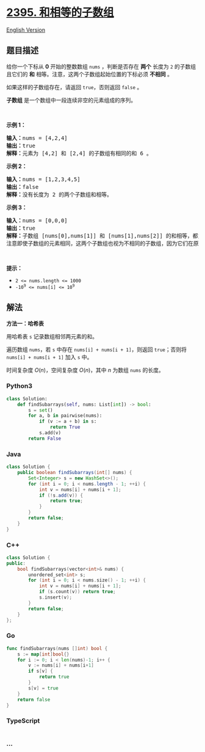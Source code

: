 # [2395. 和相等的子数组](https://leetcode.cn/problems/find-subarrays-with-equal-sum)

[English Version](/solution/2300-2399/2395.Find%20Subarrays%20With%20Equal%20Sum/README_EN.md)

## 题目描述

<!-- 这里写题目描述 -->

<p>给你一个下标从 <strong>0</strong>&nbsp;开始的整数数组&nbsp;<code>nums</code>&nbsp;，判断是否存在&nbsp;<strong>两个</strong>&nbsp;长度为&nbsp;<code>2</code>&nbsp;的子数组且它们的&nbsp;<strong>和</strong>&nbsp;相等。注意，这两个子数组起始位置的下标必须&nbsp;<strong>不相同</strong>&nbsp;。</p>

<p>如果这样的子数组存在，请返回&nbsp;<code>true</code>，否则返回&nbsp;<code>false</code><em>&nbsp;</em>。</p>

<p><strong>子数组</strong> 是一个数组中一段连续非空的元素组成的序列。</p>

<p>&nbsp;</p>

<p><strong>示例 1：</strong></p>

<pre><b>输入：</b>nums = [4,2,4]
<b>输出：</b>true
<b>解释：</b>元素为 [4,2] 和 [2,4] 的子数组有相同的和 6 。
</pre>

<p><strong>示例 2：</strong></p>

<pre><b>输入：</b>nums = [1,2,3,4,5]
<b>输出：</b>false
<b>解释：</b>没有长度为 2 的两个子数组和相等。
</pre>

<p><strong>示例 3：</strong></p>

<pre><b>输入：</b>nums = [0,0,0]
<b>输出：</b>true
<b>解释：</b>子数组 [nums[0],nums[1]] 和 [nums[1],nums[2]] 的和相等，都为 0 。
注意即使子数组的元素相同，这两个子数组也视为不相同的子数组，因为它们在原数组中的起始位置不同。
</pre>

<p>&nbsp;</p>

<p><strong>提示：</strong></p>

<ul>
	<li><code>2 &lt;= nums.length &lt;= 1000</code></li>
	<li><code>-10<sup>9</sup> &lt;= nums[i] &lt;= 10<sup>9</sup></code></li>
</ul>

## 解法

<!-- 这里可写通用的实现逻辑 -->

**方法一：哈希表**

用哈希表 `s` 记录数组相邻两元素的和。

遍历数组 `nums`，若 `s` 中存在 `nums[i] + nums[i + 1]`，则返回 `true`；否则将 `nums[i] + nums[i + 1]` 加入 `s` 中。

时间复杂度 $O(n)$，空间复杂度 $O(n)$，其中 $n$ 为数组 `nums` 的长度。

<!-- tabs:start -->

### **Python3**

<!-- 这里可写当前语言的特殊实现逻辑 -->

```python
class Solution:
    def findSubarrays(self, nums: List[int]) -> bool:
        s = set()
        for a, b in pairwise(nums):
            if (v := a + b) in s:
                return True
            s.add(v)
        return False
```

### **Java**

<!-- 这里可写当前语言的特殊实现逻辑 -->

```java
class Solution {
    public boolean findSubarrays(int[] nums) {
        Set<Integer> s = new HashSet<>();
        for (int i = 0; i < nums.length - 1; ++i) {
            int v = nums[i] + nums[i + 1];
            if (!s.add(v)) {
                return true;
            }
        }
        return false;
    }
}
```

### **C++**

```cpp
class Solution {
public:
    bool findSubarrays(vector<int>& nums) {
        unordered_set<int> s;
        for (int i = 0; i < nums.size() - 1; ++i) {
            int v = nums[i] + nums[i + 1];
            if (s.count(v)) return true;
            s.insert(v);
        }
        return false;
    }
};
```

### **Go**

```go
func findSubarrays(nums []int) bool {
	s := map[int]bool{}
	for i := 0; i < len(nums)-1; i++ {
		v := nums[i] + nums[i+1]
		if s[v] {
			return true
		}
		s[v] = true
	}
	return false
}
```

### **TypeScript**

```ts

```

### **...**

```


```

<!-- tabs:end -->
